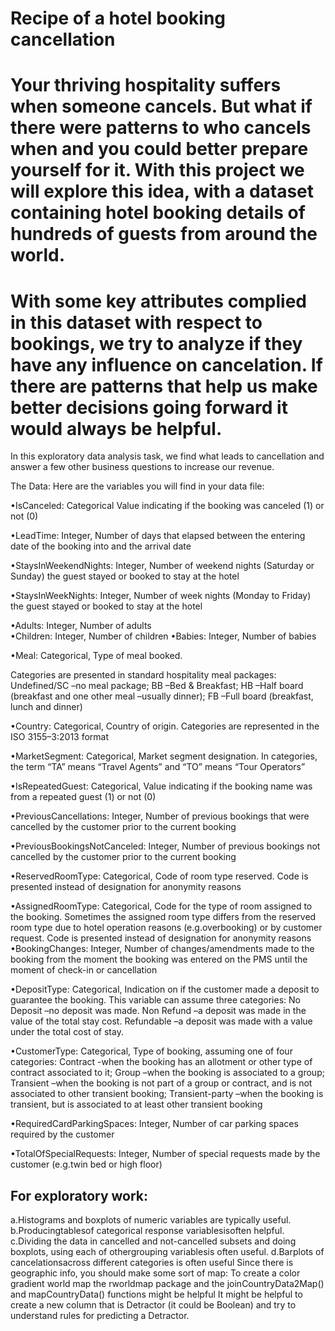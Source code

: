 # Recipe of a hotel booking cancellation

# Your thriving hospitality suffers when someone cancels. But what if there were patterns to who cancels when and you could better prepare yourself for it. With this project we will explore this idea, with a dataset containing hotel booking details of hundreds of guests from around the world.

# With some key attributes complied in this dataset with respect to bookings, we try to analyze if they have any influence on cancelation. If there are patterns that help us make better decisions going forward it would always be helpful.

In this exploratory data analysis task, we find what leads to cancellation and answer a few other business questions to increase our revenue.

The Data: Here are the variables you will find in your data file:

•IsCanceled: Categorical Value indicating if the booking was canceled (1) or not (0)

•LeadTime: Integer, Number of days that elapsed between the entering date of the booking into and the arrival date

•StaysInWeekendNights: Integer, Number of weekend nights (Saturday or Sunday) the guest stayed or booked to stay at the hotel

•StaysInWeekNights: Integer, Number of week nights (Monday to Friday) the guest stayed or booked to stay at the hotel

•Adults: Integer, Number of adults  
•Children: Integer, Number of children 
•Babies: Integer, Number of babies

•Meal: Categorical, Type of meal booked.

Categories are presented in standard hospitality meal packages:  Undefined/SC –no meal package; BB –Bed & Breakfast;
HB –Half board (breakfast and one other meal –usually dinner);
FB –Full board (breakfast, lunch and dinner)

•Country: Categorical, Country of origin. Categories are represented in the ISO 3155–3:2013 format

•MarketSegment: Categorical, Market segment designation. In categories, the term “TA” means “Travel Agents” and “TO” means “Tour Operators”

•IsRepeatedGuest: Categorical, Value indicating if the booking name was from a repeated guest (1) or not (0)

•PreviousCancellations: Integer, Number of previous bookings that were cancelled by the customer prior to the current booking

•PreviousBookingsNotCanceled: Integer, Number of previous bookings not cancelled by the customer prior to the current booking

•ReservedRoomType: Categorical, Code of room type reserved. Code is presented instead of designation for anonymity reasons

•AssignedRoomType: Categorical, Code for the type of room assigned to the booking.
Sometimes the assigned room type differs from the reserved room type due to hotel operation reasons (e.g.overbooking) or by customer request.
Code is presented instead of designation for anonymity reasons
•BookingChanges: Integer, Number of changes/amendments made to the booking from the moment the booking was entered on the PMS until the moment of check-in or cancellation

•DepositType: Categorical, Indication on if the customer made a deposit to guarantee the booking.
This variable can assume three categories: No Deposit –no deposit was made. Non Refund –a deposit was made in the value of the total stay cost. 
Refundable –a deposit was made with a value under the total cost of stay.

•CustomerType: Categorical, Type of booking, assuming one of four categories:  Contract -when the booking has an allotment or other type of contract associated to it; Group –when the booking is associated to a group;
Transient –when the booking is not part of a group or contract, and is not associated to other transient booking;
Transient-party –when the booking is transient, but is associated to at least other transient booking

•RequiredCardParkingSpaces: Integer, Number of car parking spaces required by the customer

•TotalOfSpecialRequests: Integer, Number of special requests made by the customer (e.g.twin bed or high floor)


## For exploratory work:

a.Histograms and boxplots of numeric variables are typically useful.
b.Producingtablesof categorical response variablesisoften helpful.
c.Dividing the data in cancelled and not-cancelled subsets and doing boxplots, using each of othergrouping variablesis often useful.
d.Barplots of cancelationsacross different categories is often useful
Since there is geographic info, you should make some sort of map:
To create a color gradient world map the rworldmap package and the joinCountryData2Map() and mapCountryData() functions might be helpful
It might be helpful to create a new column that is Detractor (it could be Boolean) and try to understand rules for predicting a Detractor.
